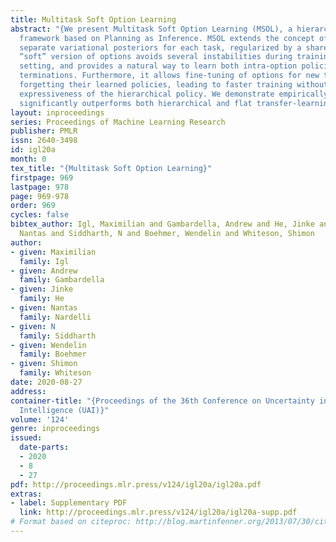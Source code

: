```yaml
---
title: Multitask Soft Option Learning
abstract: "{We present Multitask Soft Option Learning (MSOL), a hierarchical multitask
  framework based on Planning as Inference. MSOL extends the concept of options, using
  separate variational posteriors for each task, regularized by a shared prior. This
  “soft” version of options avoids several instabilities during training in a multitask
  setting, and provides a natural way to learn both intra-option policies and their
  terminations. Furthermore, it allows fine-tuning of options for new tasks without
  forgetting their learned policies, leading to faster training without reducing the
  expressiveness of the hierarchical policy. We demonstrate empirically that MSOL
  significantly outperforms both hierarchical and flat transfer-learning baselines.}"
layout: inproceedings
series: Proceedings of Machine Learning Research
publisher: PMLR
issn: 2640-3498
id: igl20a
month: 0
tex_title: "{Multitask Soft Option Learning}"
firstpage: 969
lastpage: 978
page: 969-978
order: 969
cycles: false
bibtex_author: Igl, Maximilian and Gambardella, Andrew and He, Jinke and Nardelli,
  Nantas and Siddharth, N and Boehmer, Wendelin and Whiteson, Shimon
author:
- given: Maximilian
  family: Igl
- given: Andrew
  family: Gambardella
- given: Jinke
  family: He
- given: Nantas
  family: Nardelli
- given: N
  family: Siddharth
- given: Wendelin
  family: Boehmer
- given: Shimon
  family: Whiteson
date: 2020-08-27
address: 
container-title: "{Proceedings of the 36th Conference on Uncertainty in Artificial
  Intelligence (UAI)}"
volume: '124'
genre: inproceedings
issued:
  date-parts:
  - 2020
  - 8
  - 27
pdf: http://proceedings.mlr.press/v124/igl20a/igl20a.pdf
extras:
- label: Supplementary PDF
  link: http://proceedings.mlr.press/v124/igl20a/igl20a-supp.pdf
# Format based on citeproc: http://blog.martinfenner.org/2013/07/30/citeproc-yaml-for-bibliographies/
---
```

